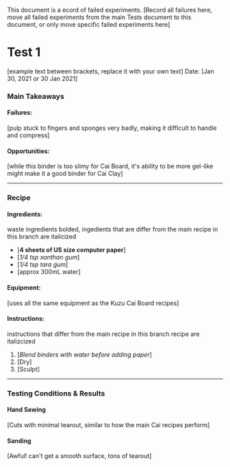 This document is a ecord of failed experiments.
[Record all failures here, move all failed experiments from the main Tests document to this document, or only move specific failed experiments here]

# Test 1
[example text between brackets, replace it with your own text]
Date: [Jan 30, 2021 or 30 Jan 2021]

### Main Takeaways

#### Failures:
[pulp stuck to fingers and sponges very badly, making it difficult to handle and compress]

#### Opportunities:
[while this binder is too slimy for Cai Board, it's ability to be more gel-like might make it a good binder for Cai Clay]

---

### Recipe

#### Ingredients:
waste ingredients bolded, ingedients that are differ from the main recipe in this branch are italicized
- [**4 sheets of US size computer paper**]
- [_1/4 tsp xanthan gum_]
- [_1/4 tsp tara gum_]
- [approx 300mL water]

#### Equipment:
[uses all the same equipment as the Kuzu Cai Board recipes]

#### Instructions:
instructions that differ from the main recipe in this branch recipe are italizcized
1. [_Blend binders with water before adding paper_]
2. [Dry]
3. [Sculpt]

---

### Testing Conditions & Results

#### Hand Sawing
[Cuts with minimal tearout, similar to how the main Cai recipes perform]

#### Sanding
[Awful! can't get a smooth surface, tons of tearout]
